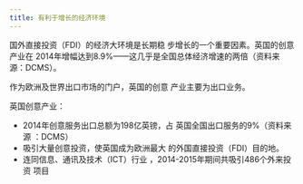 ```yaml
---
title: 有利于增长的经济环境
---
```


国外直接投资（FDI）的经济大环境是长期稳 步增长的一个重要因素。英国的创意产业在 2014年增幅达到8.9%——这几乎是全国总体经济增速的两倍（资料来源：DCMS）。

作为欧洲及世界出口市场的门户，英国的创意 产业主要为出口业务。 

英国创意产业：

-	2014年创意服务出口总额为198亿英镑，占 英国全国出口服务的9%（资料来源 ：DCMS）
-	吸引大量创意投资，使英国成为欧洲最大 的外国直接投资（FDI）目的地。
-	连同信息、通讯及技术（ICT）行业 ，2014-2015年期间共吸引486个外来投资 项目 